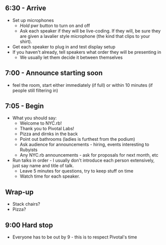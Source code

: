 ## 6:30 - Arrive

* Set up microphones
  * *Hold* pwr button to turn on and off
  * Ask each speaker if they will be live-coding. If they will, be sure they are given a lavalier style microphone (the kind that clips to your shirt).
* Get each speaker to plug in and test display setup
* If you haven't already, tell speakers what order they will be presenting in
  * We usually let them decide it between themselves

## 7:00 - Announce starting soon

* feel the room, start either immediately (if full) or within 10 minutes (if people still filtering in)

## 7:05 - Begin

* What you should say:
  * Welcome to NYC.rb!
  * Thank you to Pivotal Labs!
  * Pizza and dirnks in the back
  * Point out bathrooms (ladies is furthest from the podium)
  * Ask audience for announcements - hiring, events interesting to Rubyists
  * Any NYC.rb announcements - ask for proposals for next month, etc
* Run talks in order - I usually don't introduce each person extensively, just say name and title of talk.
  * Leave 5 minutes for questions, try to keep stuff on time
  * Watch time for each speaker.

## Wrap-up

* Stack chairs?
* Pizza?

## 9:00 Hard stop

* Everyone has to be out by 9 - this is to respect Pivotal's time

